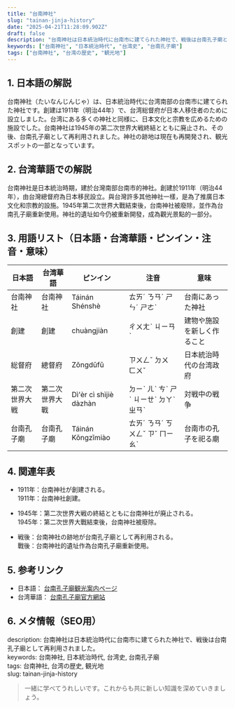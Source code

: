 ```yaml
---
title: "台南神社"
slug: "tainan-jinja-history"
date: "2025-04-21T11:28:09.902Z"
draft: false
description: "台南神社は日本統治時代に台南市に建てられた神社で、戦後は台南孔子廟として再利用されました。"
keywords: ["台南神社", "日本統治時代", "台湾史", "台南孔子廟"]
tags: ["台南神社", "台湾の歴史", "観光地"]
---
```


## 1. 日本語の解説  
台南神社（たいなんじんじゃ）は、日本統治時代に台湾南部の台南市に建てられた神社です。創建は1911年（明治44年）で、台湾総督府が日本人移住者のために設立しました。台湾にある多くの神社と同様に、日本文化と宗教を広めるための施設でした。台南神社は1945年の第二次世界大戦終結とともに廃止され、その後、台南孔子廟として再利用されました。神社の跡地は現在も再開発され、観光スポットの一部となっています。

## 2. 台湾華語での解説  
台南神社是日本統治時期，建於台灣南部台南市的神社。創建於1911年（明治44年），由台灣總督府為日本移民設立。與台灣許多其他神社一樣，是為了推廣日本文化和宗教的設施。1945年第二次世界大戰結束後，台南神社被廢除，並作為台南孔子廟重新使用。神社的遺址如今仍被重新開發，成為觀光景點的一部分。

## 3. 用語リスト（日本語・台湾華語・ピンイン・注音・意味）  
| 日本語     | 台湾華語       | ピンイン       | 注音        | 意味                       |
|------------|----------------|----------------|-------------|----------------------------|
| 台南神社   | 台南神社       | Táinán Shénshè | ㄊㄞˊ ㄋㄢˊ ㄕㄣˊ ㄕㄜˋ | 台南にあった神社          |
| 創建       | 創建           | chuàngjiàn    | ㄔㄨㄤˋ ㄐㄧㄢˋ | 建物や施設を新しく作ること |
| 総督府     | 總督府         | Zǒngdūfǔ      | ㄗㄨㄥˇ ㄉㄨ ㄈㄨˇ | 日本統治時代の台湾政府     |
| 第二次世界大戦 | 第二次世界大戰 | Dì'èr cì shìjiè dàzhàn | ㄉㄧˋ ㄦˋ ㄘˋ ㄕˋ ㄐㄧㄝˋ ㄉㄚˋ ㄓㄢˋ | 対戦中の戦争                 |
| 台南孔子廟 | 台南孔子廟     | Táinán Kǒngzǐmiào | ㄊㄞˊ ㄋㄢˊ ㄎㄨㄥˇ ㄗˇ ㄇㄧㄠˋ | 台南市の孔子を祀る廟       |

## 4. 関連年表  
- 1911年：台南神社が創建される。  
  1911年：台南神社創建。

- 1945年：第二次世界大戦の終結とともに台南神社が廃止される。  
  1945年：第二次世界大戰結束後，台南神社被廢除。

- 戦後：台南神社の跡地が台南孔子廟として再利用される。  
  戰後：台南神社的遺址作為台南孔子廟重新使用。

## 5. 参考リンク  
- 日本語： [台南孔子廟観光案内ページ](https://www.tainan.gov.tw/tourism/)
- 台湾華語： [台南孔子廟官方網站](https://www.tncg.gov.tw/)

## 6. メタ情報（SEO用）  
description: 台南神社は日本統治時代に台南市に建てられた神社で、戦後は台南孔子廟として再利用されました。  
keywords: 台南神社, 日本統治時代, 台湾史, 台南孔子廟  
tags: 台南神社, 台湾の歴史, 観光地  
slug: tainan-jinja-history  

> 一緒に学べてうれしいです。これからも共に新しい知識を深めていきましょう。
